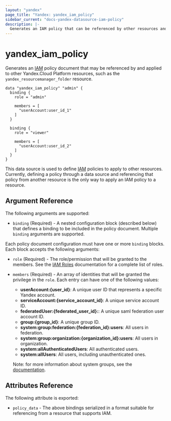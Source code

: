 ```yaml
---
layout: "yandex"
page_title: "Yandex: yandex_iam_policy"
sidebar_current: "docs-yandex-datasource-iam-policy"
description: |-
  Generates an IAM policy that can be referenced by other resources and applied to them.
---
```


# yandex\_iam\_policy

Generates an [IAM] policy document that may be referenced by and applied to
other Yandex.Cloud Platform resources, such as the `yandex_resourcemanager_folder` resource. 


```hcl
data "yandex_iam_policy" "admin" {
  binding {
    role = "admin"

    members = [
      "userAccount:user_id_1"
    ]
  }

  binding {
    role = "viewer"

    members = [
      "userAccount:user_id_2"
    ]
  }
}
```

This data source is used to define [IAM] policies to apply to other resources.
Currently, defining a policy through a data source and referencing that policy
from another resource is the only way to apply an IAM policy to a resource.

## Argument Reference

The following arguments are supported:

* `binding` (Required) - A nested configuration block (described below)
  that defines a binding to be included in the policy document. Multiple
  `binding` arguments are supported.

Each policy document configuration must have one or more `binding` blocks. Each block accepts the following arguments:

* `role` (Required) - The role/permission that will be granted to the members.
  See the [IAM Roles] documentation for a complete list of roles.

* `members` (Required) - An array of identities that will be granted the privilege in the `role`.
  Each entry can have one of the following values:
  * **userAccount:{user_id}**: A unique user ID that represents a specific Yandex account.
  * **serviceAccount:{service_account_id}**: A unique service account ID.
  * **federatedUser:{federated_user_id}:**: A unique saml federation user account ID.
  * **group:{group_id}**: A unique group ID.
  * **system:group:federation:{federation_id}:users**: All users in federation.
  * **system:group:organization:{organization_id}:users**: All users in organization.
  * **system:allAuthenticatedUsers**: All authenticated users. 
  * **system:allUsers**: All users, including unauthenticated ones.

  Note: for more information about system groups, see the [documentation](https://cloud.yandex.com/docs/iam/concepts/access-control/system-group).

## Attributes Reference

The following attribute is exported:

* `policy_data` - The above bindings serialized in a format suitable for
  referencing from a resource that supports IAM.

[IAM]: https://cloud.yandex.com/docs/iam/
[IAM Roles]: https://cloud.yandex.com/docs/iam/concepts/access-control/roles
